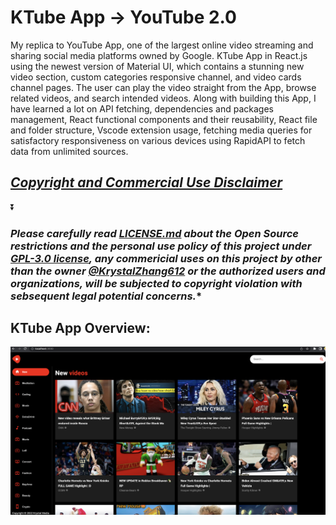 # KTube App -> YouTube 2.0
My replica to YouTube App, one of the largest online video streaming and sharing social media platforms owned by Google. KTube App in React.js using the newest version of Material UI, which contains a stunning new video section, custom categories responsive channel, and video cards channel pages. The user can play the video straight from the App, browse related videos, and search intended videos. Along with building this App, I have learned a lot on API fetching, dependencies and packages management, React functional components and their reusability, React file and folder structure, Vscode extension usage, fetching media queries for satisfactory responsiveness on various devices using RapidAPI to fetch data from unlimited sources.
## ***[Copyright and Commercial Use Disclaimer](https://github.com/KrystalZhang612/KrystalZhang-KTube-App-YouTube2.0/blob/main/README.md#please-carefully-read-licensemd-about-the-open-source-restrictions-and-the-personal-use-policy-of-this-project-under-gpl-30-license-any-commericial-uses-on-this-project-by-other-than-the-owner-krystalzhang612-or-the-authorized-users-and-organizations-will-be-subjected-to-copyright-violation-with-sebsequent-legal-potential-concerns)***

⏬

### ***Please carefully read [LICENSE.md](https://github.com/KrystalZhang612/KrystalZhang-KTube-App-YouTube2.0/blob/main/LICENSE) about the Open Source restrictions and the personal use policy of this project under [GPL-3.0 license](https://www.gnu.org/licenses/gpl-3.0.en.html), any commericial uses on this project by other than the owner [@KrystalZhang612](https://github.com/KrystalZhang612) or the authorized users and organizations, will be subjected to copyright violation with sebsequent legal potential concerns.****
## KTube App Overview:
<div>
  <img src = "https://github.com/KrystalZhang612/KrystalZhang-KTube-App-YouTube2.0/blob/main/testing-result-k-tube-app/ktube%20overview-1.PNG">&nbsp;
  
</div>

